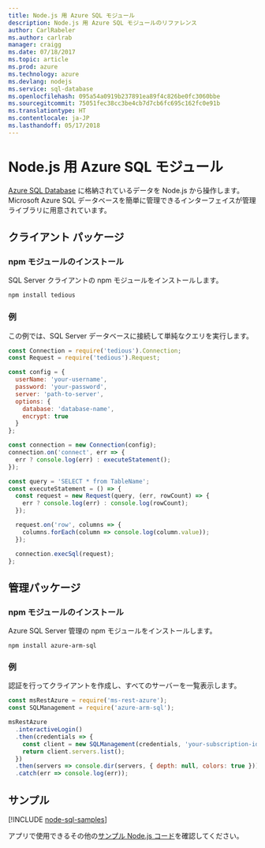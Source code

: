 ```yaml
---
title: Node.js 用 Azure SQL モジュール
description: Node.js 用 Azure SQL モジュールのリファレンス
author: CarlRabeler
ms.author: carlrab
manager: craigg
ms.date: 07/18/2017
ms.topic: article
ms.prod: azure
ms.technology: azure
ms.devlang: nodejs
ms.service: sql-database
ms.openlocfilehash: 095a54a0919b237891ea89f4c826be0fc3060bbe
ms.sourcegitcommit: 75051fec38cc3be4cb7d7cb6fc695c162fc0e91b
ms.translationtype: HT
ms.contentlocale: ja-JP
ms.lasthandoff: 05/17/2018
---
```

# <a name="azure-sql-modules-for-nodejs"></a>Node.js 用 Azure SQL モジュール

[Azure SQL Database](https://docs.microsoft.com/azure/sql-database/sql-database-technical-overview) に格納されているデータを Node.js から操作します。
Microsoft Azure SQL データベースを簡単に管理できるインターフェイスが管理ライブラリに用意されています。

## <a name="client-package"></a>クライアント パッケージ

### <a name="install-the-npm-module"></a>npm モジュールのインストール

SQL Server クライアントの npm モジュールをインストールします。

```bash
npm install tedious
```

### <a name="example"></a>例

この例では、SQL Server データベースに接続して単純なクエリを実行します。

```javascript
const Connection = require('tedious').Connection;
const Request = require('tedious').Request;

const config = {
  userName: 'your-username',
  password: 'your-password',
  server: 'path-to-server',
  options: {
    database: 'database-name',
    encrypt: true
  }
};

const connection = new Connection(config);
connection.on('connect', err => {
  err ? console.log(err) : executeStatement();
});

const query = 'SELECT * from TableName';
const executeStatement = () => {
  const request = new Request(query, (err, rowCount) => {
    err ? console.log(err) : console.log(rowCount);
  });

  request.on('row', columns => {
    columns.forEach(column => console.log(column.value));
  });

  connection.execSql(request);
};
```

## <a name="management-package"></a>管理パッケージ

### <a name="install-npm-modules"></a>npm モジュールのインストール

Azure SQL Server 管理の npm モジュールをインストールします。

```
npm install azure-arm-sql
```   

### <a name="example"></a>例

認証を行ってクライアントを作成し、すべてのサーバーを一覧表示します。

```javascript
const msRestAzure = require('ms-rest-azure');
const SQLManagement = require('azure-arm-sql');

msRestAzure
  .interactiveLogin()
  .then(credentials => {
    const client = new SQLManagement(credentials, 'your-subscription-id');
    return client.servers.list();
  })
  .then(servers => console.dir(servers, { depth: null, colors: true }))
  .catch(err => console.log(err));
```

## <a name="samples"></a>サンプル

[!INCLUDE [node-sql-samples](../docs-ref-conceptual/includes/sql-samples.md)]

アプリで使用できるその他の[サンプル Node.js コード](https://azure.microsoft.com/resources/samples/?platform=nodejs)を確認してください。
